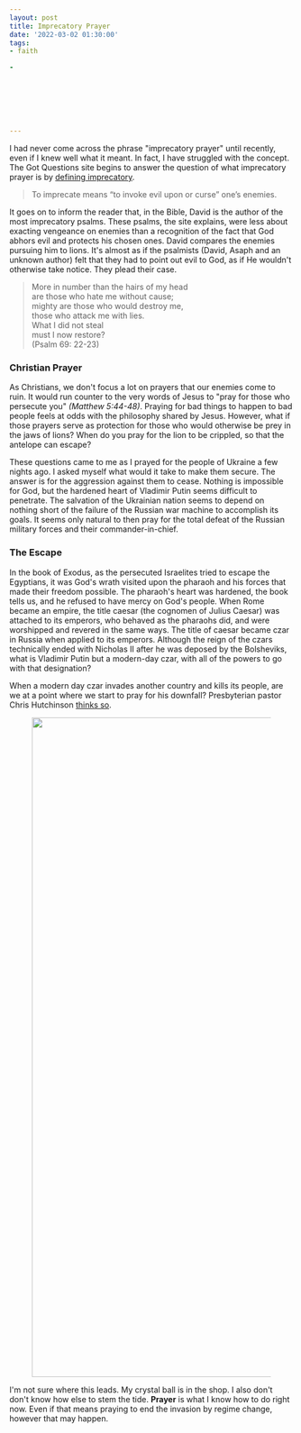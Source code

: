 ```yaml
---
layout: post
title: Imprecatory Prayer
date: '2022-03-02 01:30:00'
tags:
- faith

- 







---
```


I had never come across the phrase "imprecatory prayer" until recently, even if I knew well what it meant. In fact, I have struggled with the concept. The Got Questions site begins to answer the question of what imprecatory prayer is by [defining imprecatory](https://www.gotquestions.org/imprecatory-prayer.html).

> To imprecate means “to invoke evil upon or curse” one’s enemies.

It goes on to inform the reader that, in the Bible, David is the author of the most imprecatory psalms. These psalms, the site explains, were less about exacting vengeance on enemies than a recognition of the fact that God abhors evil and protects his chosen ones. David compares the enemies pursuing him to lions. It's almost as if the psalmists (David, Asaph and an unknown author) felt that they had to point out evil to God, as if He wouldn't otherwise take notice. They plead their case.

> More in number than the hairs of my head   
> are those who hate me without cause;   
> mighty are those who would destroy me,   
> those who attack me with lies.   
> What I did not steal   
> must I now restore?  
> (Psalm 69: 22-23)

### Christian Prayer

As Christians, we don't focus a lot on prayers that our enemies come to ruin. It would run counter to the very words of Jesus to "pray for those who persecute you" _(Matthew 5:44-48)_. Praying for bad things to happen to bad people feels at odds with the philosophy shared by Jesus. However, what if those prayers serve as protection for those who would otherwise be prey in the jaws of lions? When do you pray for the lion to be crippled, so that the antelope can escape?

These questions came to me as I prayed for the people of Ukraine a few nights ago. I asked myself what would it take to make them secure. The answer is for the aggression against them to cease. Nothing is impossible for God, but the hardened heart of Vladimir Putin seems difficult to penetrate. The salvation of the Ukrainian nation seems to depend on nothing short of the failure of the Russian war machine to accomplish its goals. It seems only natural to then pray for the total defeat of the Russian military forces and their commander-in-chief.

### The Escape

In the book of Exodus, as the persecuted Israelites tried to escape the Egyptians, it was God's wrath visited upon the pharaoh and his forces that made their freedom possible. The pharaoh's heart was hardened, the book tells us, and he refused to have mercy on God's people. When Rome became an empire, the title caesar (the cognomen of Julius Caesar) was attached to its emperors, who behaved as the pharaohs did, and were worshipped and revered in the same ways. The title of caesar became czar in Russia when applied to its emperors. Although the reign of the czars technically ended with Nicholas II after he was deposed by the Bolsheviks, what is Vladimir Putin but a modern-day czar, with all of the powers to go with that designation?

When a modern day czar invades another country and kills its people, are we at a point where we start to pray for his downfall? Presbyterian pastor Chris Hutchinson [thinks so](https://twitter.com/cahutch1990/status/1497936703490826244?).

<figure class="kg-card kg-image-card"><img src=" __GHOST_URL__ /content/images/2022/06/Chris-Hutchinson@2x.png" class="kg-image" alt loading="lazy" width="2000" height="1171" srcset=" __GHOST_URL__ /content/images/size/w600/2022/06/Chris-Hutchinson@2x.png 600w, __GHOST_URL__ /content/images/size/w1000/2022/06/Chris-Hutchinson@2x.png 1000w, __GHOST_URL__ /content/images/size/w1600/2022/06/Chris-Hutchinson@2x.png 1600w, __GHOST_URL__ /content/images/size/w2400/2022/06/Chris-Hutchinson@2x.png 2400w" sizes="(min-width: 720px) 720px"></figure>

I'm not sure where this leads. My crystal ball is in the shop. I also don't don't know how else to stem the tide. **Prayer** is what I know how to do right now. Even if that means praying to end the invasion by regime change, however that may happen.

